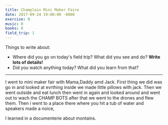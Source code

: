 ```yaml
---
title: Champlain Mini Maker Faire
date: 2017-09-24 19:00:00 -0000
exercise: 0
music: 0
books: 0
field_trip: 1
---
```

Things to write about:

* Where did you go on today's field trip? What did you see and do? **Write lots of details!**
* Did you watch anything today? What did you learn from that?

***

I went to mini maker fair with Mama,Daddy amd Jack. First thing we did was go in and looked at evrthing inside we made little pillows with jack. Then we went outside and eat lunch then went in again and looked around and went out to wach the CHAMP BOTS after that we went to the drones and flew them. Then i went to a place there where you hit a tub of water and speakers made a noice,

 I learned in a documenterie about montains.
